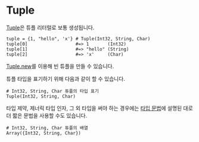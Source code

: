 # Tuple

[Tuple](http://crystal-lang.org/api/Tuple.html)은 튜플 리터럴로 보통 생성됩니다.

```crystal
tuple = {1, "hello", 'x'} # Tuple(Int32, String, Char)
tuple[0]                  #=> 1       (Int32)
tuple[1]                  #=> "hello" (String)
tuple[2]                  #=> 'x'     (Char)
```

[Tuple.new](http://crystal-lang.org/api/Tuple.html#new%28%2Aargs%29-class-method)를 이용해 빈 튜플을 만들 수 있습니다.

튜플 타입을 표기하기 위해 다음과 같이 할 수 있습니다.

```crystal
# Int32, String, Char 튜플의 타입 표기
Tuple(Int32, String, Char)
```

타입 제약, 제너릭 타입 인자, 그 외 타입을 써야 하는 경우에는 [타입 문법](../type_grammar.html)에 설명된 대로 더 짧은 문법을 사용할 수도 있습니다.

```crystal
# Int32, String, Char 튜플의 배열
Array({Int32, String, Char})
```
